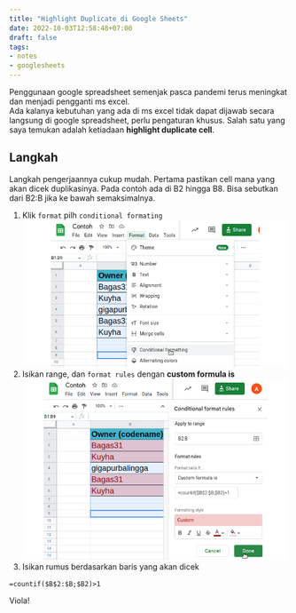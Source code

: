 ```yaml
---
title: "Highlight Duplicate di Google Sheets"
date: 2022-10-03T12:58:48+07:00
draft: false
tags:
- notes
- googlesheets
---
```

Penggunaan google spreadsheet semenjak pasca pandemi terus meningkat dan menjadi pengganti ms excel.  
Ada kalanya kebutuhan yang ada di ms excel tidak dapat dijawab secara langsung di google spreadsheet, perlu pengaturan khusus. Salah satu yang saya temukan adalah ketiadaan **highlight duplicate cell**. 

## Langkah 
Langkah pengerjaannya cukup mudah. Pertama pastikan cell mana yang akan dicek duplikasinya. Pada contoh ada di B2 hingga B8. Bisa sebutkan dari B2:B jika ke bawah semaksimalnya. 
1. Klik `format` pilh `conditional formating`
![Google spreadsheet highlight duplicate](1.png "Menu conditional formating")
2. Isikan range, dan `format rules` dengan **custom formula is**
![Google spreadsheet highlight duplicate](highlight.png "Custom Formula Spreadsheet")
3. Isikan rumus berdasarkan baris yang akan dicek 
```
=countif($B$2:$B;$B2)>1
```

Viola! 


